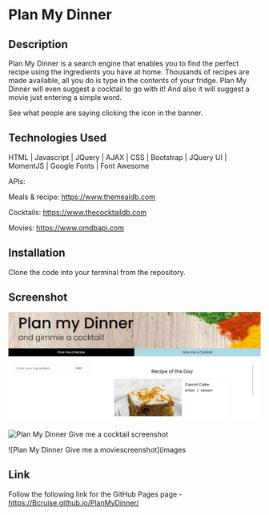 # Plan My Dinner

## Description

Plan My Dinner is a search engine that enables you to find the perfect recipe using the ingredients you have at home. Thousands of recipes are made available, all you do is type in the contents of your fridge. Plan My Dinner will even suggest a cocktail to go with it! And also it will suggest a movie just entering a simple word.

See what people are saying clicking the icon in the banner.

## Technologies Used

HTML | Javascript | JQuery | AJAX |  CSS | Bootstrap | JQuery UI | MomentJS | Google Fonts | Font Awesome

APIs:

Meals & recipe: https://www.themealdb.com

Cocktails: https://www.thecocktaildb.com

Movies: https://www.omdbapi.com

## Installation

Clone the code into your terminal from the repository.

## Screenshot

![Plan My Dinner Give me a recipe screenshot](images/PlanMyDinner-screenshot1.png)

![Plan My Dinner Give me a cocktail screenshot](https://github.com/Bcruise/PlanMyDinner/blob/main/images/PlanMyDinner.png)

![Plan My Dinner Give me a moviescreenshot](images

## Link

Follow the following link for the GitHub Pages page - https://Bcruise.github.io/PlanMyDinner/
